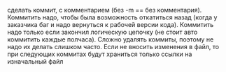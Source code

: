 сделать коммит, с комментарием (без -m == без комментария). Коммитить надо, чтобы была возможность откатиться назад (когда у заказчика баг и надо вернуться к рабочей версии кода). Коммитить надо только если закончил логическую цепочку (не стоит авто коммитить каждые полчаса). Сложно удалять коммиты, поэтому не надо их делать слишком часто.
Если не вносить изменения в файл, то при следующих коммитах будут храниться только ссылки на изначальный файл